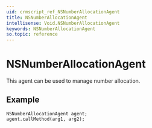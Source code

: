 ```yaml
---
uid: crmscript_ref_NSNumberAllocationAgent
title: NSNumberAllocationAgent
intellisense: Void.NSNumberAllocationAgent
keywords: NSNumberAllocationAgent
so.topic: reference
---
```


# NSNumberAllocationAgent

This agent can be used to manage number allocation.

## Example

```crmscript
NSNumberAllocationAgent agent;
agent.callMethod(arg1, arg2);
```
